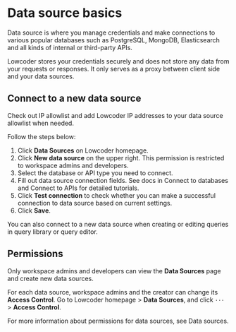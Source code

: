 # Data source basics

Data source is where you manage credentials and make connections to various popular databases such as PostgreSQL, MongoDB, Elasticsearch and all kinds of internal or third-party APIs.

Lowcoder stores your credentials securely and does not store any data from your requests or responses. It only serves as a proxy between client side and your data sources.

## Connect to a new data source


Check out IP allowlist and add Lowcoder IP addresses to your data source allowlist when needed.


Follow the steps below:

1. Click **Data Sources** on Lowcoder homepage.
2. Click **New data source** on the upper right. This permission is restricted to workspace admins and developers.
3. Select the database or API type you need to connect.
4. Fill out data source connection fields. See docs in Connect to databases and Connect to APIs for detailed tutorials.
5. Click **Test connection** to check whether you can make a successful connection to data source based on current settings.
6. Click **Save**.

You can also connect to a new data source when creating or editing queries in query library or query editor.

## Permissions

Only workspace admins and developers can view the **Data Sources** page and create new data sources.

For each data source, workspace admins and the creator can change its **Access Control**. Go to Lowcoder homepage > **Data Sources**, and click `···` > **Access Control**.

For more information about permissions for data sources, see Data sources.
